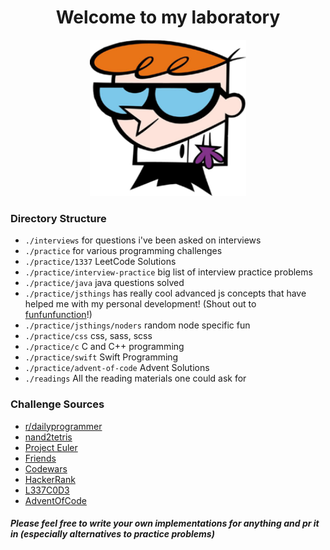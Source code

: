 <h1 align="center">Welcome to my laboratory</h1>
<p align="center">
  <img width="250" height="250" src="assets/dexter.png">
</p>

### Directory Structure

- `./interviews` for questions i've been asked on interviews
- `./practice` for various programming challenges
- `./practice/1337` LeetCode Solutions
- `./practice/interview-practice` big list of interview practice problems
- `./practice/java` java questions solved
- `./practice/jsthings` has really cool advanced js concepts that have helped me with my personal development! (Shout out to [funfunfunction](https://www.youtube.com/channel/UCO1cgjhGzsSYb1rsB4bFe4Q)!)
- `./practice/jsthings/noders` random node specific fun
- `./practice/css` css, sass, scss
- `./practice/c` C and C++ programming
- `./practice/swift` Swift Programming
- `./practice/advent-of-code` Advent Solutions
- `./readings` All the reading materials one could ask for

### Challenge Sources

- [r/dailyprogrammer](https://www.reddit.com/r/dailyprogrammer/)
- [nand2tetris](http://www.nand2tetris.org/)
- [Project Euler](https://projecteuler.net/)
- [Friends](https://join.slack.com/t/aviatodev/shared_invite/enQtMzA3MTkyMTE5ODQzLTk4MzliY2NkOTcwMDQyNWFkOWEwMWEwYjdlYWZhNTg0MTBkYjQ4OGVlZDM4MjVjOTY5NmE4NDExZGJjODFjNTQ)
- [Codewars](https://www.codewars.com/)
- [HackerRank](https://www.hackerrank.com/)
- [L337C0D3](https://leetcode.com/)
- [AdventOfCode](https://adventofcode.com/2017/about)

##### Please feel free to write your own implementations for anything and pr it in (especially alternatives to practice problems)
